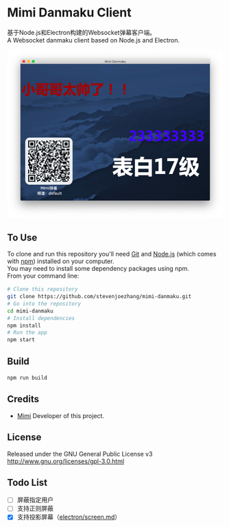 # Mimi Danmaku Client

基于Node.js和Electron构建的Websocket弹幕客户端。  
A Websocket danmaku client based on Node.js and Electron.

![](screenshot.png)

## To Use

To clone and run this repository you'll need [Git](https://git-scm.com) and [Node.js](https://nodejs.org/en/download) (which comes with [npm](http://npmjs.com)) installed on your computer.  
You may need to install some dependency packages using npm.  
From your command line:
```bash
# Clone this repository
git clone https://github.com/stevenjoezhang/mimi-danmaku.git
# Go into the repository
cd mimi-danmaku
# Install dependencies
npm install
# Run the app
npm start
```

## Build

```bash
npm run build
```

## Credits

* [Mimi](https://zhangshuqiao.org) Developer of this project.

## License

Released under the GNU General Public License v3  
http://www.gnu.org/licenses/gpl-3.0.html

## Todo List

- [ ] 屏蔽指定用户
- [ ] 支持正则屏蔽
- [x] 支持投影屏幕（[electron/screen.md](https://github.com/electron/electron/blob/5-0-x/docs/api/screen.md)）

